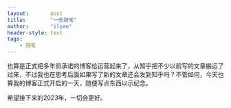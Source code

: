 ```yaml
---
layout:       post
title:        "一些随笔"
author:       "ilyee"
header-style: text
tags:
    - 随笔
---
```


也算是正式把多年前承诺的博客给运营起来了，从知乎把不少以前写的文章搬运了过来，不过我也在思考后面如果写了新的文章还会发到知乎吗？不管如何，今天也算我的博客正式开启的一天，随便写点东西以示纪念。

希望接下来的2023年，一切会更好。
